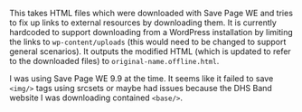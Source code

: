 This takes HTML files which were downloaded with Save Page WE and tries to fix up links to external resources by downloading them.
It is currently hardcoded to support downloading from a WordPress installation by limiting the links to `wp-content/uploads` (this would need to be changed to support general scenarios).
It outputs the modified HTML (which is updated to refer to the downloaded files) to `original-name.offline.html`.

I was using Save Page WE 9.9 at the time.
It seems like it failed to save `<img/>` tags using srcsets or maybe had issues because the DHS Band website I was downloading contained `<base/>`.
